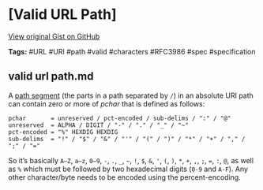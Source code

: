# [Valid URL Path] 

[View original Gist on GitHub](https://gist.github.com/Integralist/9537a46eea1b731dfa331f850ff8b8b0)

**Tags:** #URL #URI #path #valid #characters #RFC3986 #spec #specification

## valid url path.md

A [path segment](http://tools.ietf.org/html/rfc3986#section-3.3) (the parts in a path separated by `/`) in an absolute URI path can contain zero or more of _pchar_ that is defined as follows:

```
pchar       = unreserved / pct-encoded / sub-delims / ":" / "@"
unreserved  = ALPHA / DIGIT / "-" / "." / "_" / "~"
pct-encoded = "%" HEXDIG HEXDIG
sub-delims  = "!" / "$" / "&" / "'" / "(" / ")" / "*" / "+" / "," / ";" / "="
```

So it’s basically `A–Z`, `a–z`, `0–9`, `-`, `.`, `_`, `~`, `!`, `$`, `&`, `'`, `(`, `)`, `*`, `+`, `,`, `;`, `=`, `:`, `@`, as well as `%` which must be followed by two hexadecimal digits (`0-9` and `A-F`). Any other character/byte needs to be encoded using the percent-encoding.

